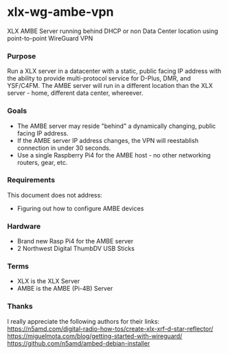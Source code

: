 # xlx-wg-ambe-vpn
XLX AMBE Server running behind DHCP or non Data Center location using point-to-point WireGuard VPN
### Purpose
Run a XLX server in a datacenter with a static, public facing IP address with the ability to provide multi-protocol service for D-Plus, DMR, and YSF/C4FM. The AMBE server will run in a different location than the XLX server - home, different data center, whereever. 
### Goals
  - The AMBE server may reside "behind" a dynamically changing, public facing IP address.
  - If the AMBE server IP address changes, the VPN will reestablish connection in under 30 seconds.
  - Use a single Raspberry Pi4 for the AMBE host - no other networking routers, gear, etc.

### Requirements
This document does not address:
  - Figuring out how to configure AMBE devices

### Hardware
  - Brand new Rasp Pi4 for the AMBE server
  - 2 Northwest Digital ThumbDV USB Sticks

### Terms
  - XLX is the XLX Server
  - AMBE is the AMBE (Pi-4B) Server

### Thanks
I really appreciate the following authors for their links:
https://n5amd.com/digital-radio-how-tos/create-xlx-xrf-d-star-reflector/
https://miguelmota.com/blog/getting-started-with-wireguard/
https://github.com/n5amd/ambed-debian-installer
